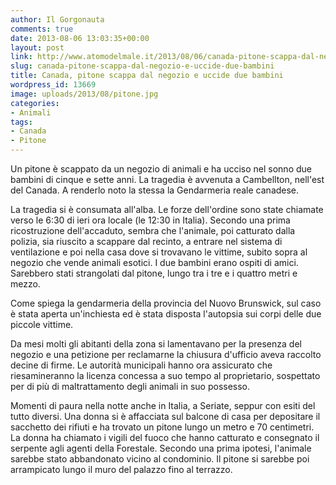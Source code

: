 ```yaml
---
author: Il Gorgonauta
comments: true
date: 2013-08-06 13:03:35+00:00
layout: post
link: http://www.atomodelmale.it/2013/08/06/canada-pitone-scappa-dal-negozio-e-uccide-due-bambini/
slug: canada-pitone-scappa-dal-negozio-e-uccide-due-bambini
title: Canada, pitone scappa dal negozio e uccide due bambini
wordpress_id: 13669
image: uploads/2013/08/pitone.jpg
categories:
- Animali
tags:
- Canada
- Pitone
---
```


Un pitone è scappato da un negozio di animali e ha ucciso nel sonno due bambini di cinque e sette anni. La tragedia è avvenuta a Cambellton, nell'est del Canada. A renderlo noto la stessa la Gendarmeria reale canadese.

La tragedia si è consumata all'alba. Le forze dell'ordine sono state chiamate verso le 6:30 di ieri ora locale (le 12:30 in Italia). Secondo una prima ricostruzione dell'accaduto, sembra che l'animale, poi catturato dalla polizia, sia riuscito a scappare dal recinto, a entrare nel sistema di ventilazione e poi nella casa dove si trovavano le vittime, subito sopra al negozio che vende animali esotici. I due bambini erano ospiti di amici. Sarebbero stati strangolati dal pitone, lungo tra i tre e i quattro metri e mezzo.

Come spiega la gendarmeria della provincia del Nuovo Brunswick, sul caso è stata aperta un'inchiesta ed è stata disposta l'autopsia sui corpi delle due piccole vittime.

Da mesi molti gli abitanti della zona si lamentavano per la presenza del negozio e una petizione per reclamarne la chiusura d'ufficio aveva raccolto decine di firme. Le autorità municipali hanno ora assicurato che riesamineranno la licenza concessa a suo tempo al proprietario, sospettato per di più di maltrattamento degli animali in suo possesso.

Momenti di paura nella notte anche in Italia, a Seriate, seppur con esiti del tutto diversi. Una donna si è affacciata sul balcone di casa per depositare il sacchetto dei rifiuti e ha trovato un pitone lungo un metro e 70 centimetri. La donna ha chiamato i vigili del fuoco che hanno catturato e consegnato il serpente agli agenti della Forestale. Secondo una prima ipotesi, l'animale sarebbe stato abbandonato vicino al condominio. Il pitone si sarebbe poi arrampicato lungo il muro del palazzo fino al terrazzo.
